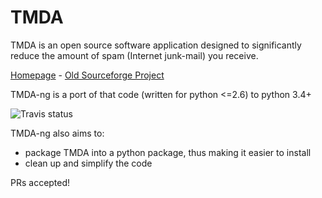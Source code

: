 
TMDA
====

TMDA is an open source software application designed to significantly reduce the amount of spam (Internet junk-mail) you receive.

[Homepage](http://tmda.net) - [Old Sourceforge Project](http://sf.net/projects/tmda)

TMDA-ng is a port of that code (written for python <=2.6) to python 3.4+

![Travis status](https://travis-ci.org/pjz/TMDAng.svg?branch=master)

TMDA-ng also aims to:

  * package TMDA into a python package, thus making it easier to install
  * clean up and simplify the code

PRs accepted!

